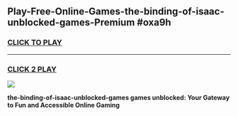 
## Play-Free-Online-Games-the-binding-of-isaac-unblocked-games-Premium #oxa9h
<h3>
<a href="https://premium.freeplayer.one?title=the-binding-of-isaac-unblocked-games&ref=8M">CLICK TO PLAY</a></h3>
<hr>

<h3>
<a href="https://premium.freeplayer.one?title=the-binding-of-isaac-unblocked-games&ref=8M">CLICK 2 PLAY</a>
  
</h3>

<a href="https://premium.freeplayer.one?title=the-binding-of-isaac-unblocked-games&ref=8M"><img src="https://clearcache.store/games.png"></a>


**the-binding-of-isaac-unblocked-games games unblocked: Your Gateway to Fun and Accessible Online Gaming**
